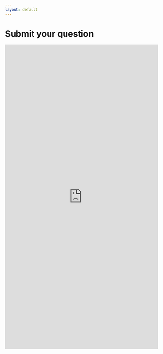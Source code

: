 ```yaml
---
layout: default
---
```


# Submit your question

<iframe src="https://docs.google.com/forms/d/e/1FAIpQLSclF5zLGNuS7alkX8UUFGT725-PqRt9x8R7fxtldsOxur_ZGw/viewform?embedded=true" width="100%" height="1000" frameborder="0" marginheight="0" marginwidth="0">Loading…</iframe>